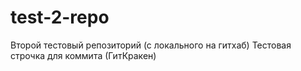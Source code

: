 # test-2-repo
Второй тестовый репозиторий (с локального на гитхаб)
Тестовая строчка для коммита (ГитКракен)